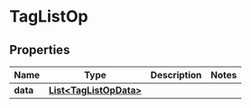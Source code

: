 # TagListOp

## Properties
Name | Type | Description | Notes
------------ | ------------- | ------------- | -------------
**data** | [**List&lt;TagListOpData&gt;**](TagListOpData.md) |  | 
